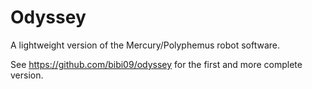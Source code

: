 Odyssey
=======

A lightweight version of the Mercury/Polyphemus robot software.

See https://github.com/bibi09/odyssey for the first and more complete version.
